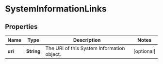 

# SystemInformationLinks


## Properties

| Name | Type | Description | Notes |
|------------ | ------------- | ------------- | -------------|
|**uri** | **String** | The URI of this System Information object. |  [optional] |



